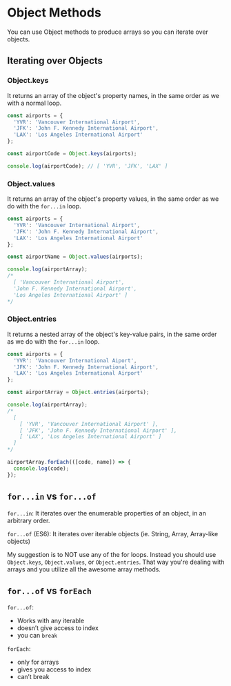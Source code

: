 # Object Methods

You can use Object methods to produce arrays so you can iterate over objects.

## Iterating over Objects

### Object.keys

It returns an array of the object's property names, in the same order as we with a normal loop.

```javascript
const airports = {
  'YVR': 'Vancouver International Airport',
  'JFK': 'John F. Kennedy International Airport',
  'LAX': 'Los Angeles International Airport'
};

const airportCode = Object.keys(airports);

console.log(airportCode); // [ 'YVR', 'JFK', 'LAX' ]
```


### Object.values

It returns an array of the object's property values, in the same order as we do with the `for...in` loop.

```javascript
const airports = {
  'YVR': 'Vancouver International Airport',
  'JFK': 'John F. Kennedy International Airport',
  'LAX': 'Los Angeles International Airport'
};

const airportName = Object.values(airports);

console.log(airportArray);
/*
  [ 'Vancouver International Airport',
  'John F. Kennedy International Airport',
  'Los Angeles International Airport' ]
*/
```


### Object.entries

It returns a nested array of the object's key-value pairs, in the same order as we do with the `for...in` loop.

```javascript
const airports = {
  'YVR': 'Vancouver International Aiport',
  'JFK': 'John F. Kennedy International Airport',
  'LAX': 'Los Angeles International Airport'
};

const airportArray = Object.entries(airports);

console.log(airportArray);
/*
  [ 
    [ 'YVR', 'Vancouver International Airport' ],
    [ 'JFK', 'John F. Kennedy International Airport' ],
    [ 'LAX', 'Los Angeles International Airport' ] 
  ]
*/

airportArray.forEach(([code, name]) => {
  console.log(code);
});
```

## `for...in` vs `for...of`

`for...in`: It iterates over the enumerable properties of an object, in an arbitrary order.

`for...of` (ES6): It iterates over iterable objects (ie. String, Array, Array-like objects)


My suggestion is to NOT use any of the for loops. Instead you should use `Object.keys`, `Object.values`, or `Object.entries`. That way you're dealing with arrays and you utilize all the awesome array methods.


## `for...of` vs `forEach`

`for...of`: 

- Works with any iterable
- doesn’t give access to index
- you can `break`

`forEach`:

- only for arrays
- gives you access to index
- can’t break
